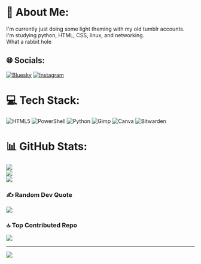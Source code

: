 # 💫 About Me:
I'm currently just doing some light theming with my old tumblr accounts. <br>I'm studying python, HTML, CSS, linux, and networking.<br>What a rabbit hole 


## 🌐 Socials:
[![Bluesky](https://img.shields.io/badge/bluesky-0285FF?style=for-the-badge&logo=bluesky&logoColor=%23FFFFFF)](https://bsky.app/profile/ashbeaa) [![Instagram](https://img.shields.io/badge/Instagram-%23E4405F.svg?logo=Instagram&logoColor=white)](https://instagram.com/michelleonatrail_) 

# 💻 Tech Stack:
![HTML5](https://img.shields.io/badge/html5-%23E34F26.svg?style=for-the-badge&logo=html5&logoColor=white) ![PowerShell](https://img.shields.io/badge/PowerShell-%235391FE.svg?style=for-the-badge&logo=powershell&logoColor=white) ![Python](https://img.shields.io/badge/python-3670A0?style=for-the-badge&logo=python&logoColor=ffdd54) ![Gimp](https://img.shields.io/badge/Gimp-657D8B?style=for-the-badge&logo=gimp&logoColor=FFFFFF) ![Canva](https://img.shields.io/badge/Canva-%2300C4CC.svg?style=for-the-badge&logo=Canva&logoColor=white) ![Bitwarden](https://img.shields.io/badge/bitwarden-%23175DDC.svg?style=for-the-badge&logo=bitwarden&logoColor=white)
# 📊 GitHub Stats:
![](https://github-readme-stats.vercel.app/api?username=ashbea&theme=radical&hide_border=false&include_all_commits=false&count_private=false)<br/>
![](https://nirzak-streak-stats.vercel.app/?user=ashbea&theme=radical&hide_border=false)<br/>
![](https://github-readme-stats.vercel.app/api/top-langs/?username=ashbea&theme=radical&hide_border=false&include_all_commits=false&count_private=false&layout=compact)

### ✍️ Random Dev Quote
![](https://quotes-github-readme.vercel.app/api?type=horizontal&theme=radical)

### 🔝 Top Contributed Repo
![](https://github-contributor-stats.vercel.app/api?username=ashbea&limit=5&theme=radical&combine_all_yearly_contributions=true)

---
[![](https://visitcount.itsvg.in/api?id=ashbea&icon=7&color=10)](https://visitcount.itsvg.in)

<!-- Proudly created with GPRM ( https://gprm.itsvg.in ) -->
